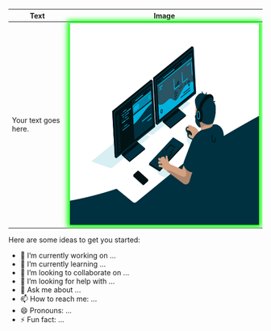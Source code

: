 | Text | Image |
| ---- | ----- |
| Your text goes here. | <img src="code.gif" alt="Alt Text" style="width:100%;height:400px; box-shadow: 0 0 10px 5px #00ff00;"> |

Here are some ideas to get you started:

- 🔭 I’m currently working on ...
- 🌱 I’m currently learning ...
- 👯 I’m looking to collaborate on ...
- 🤔 I’m looking for help with ...
- 💬 Ask me about ...
- 📫 How to reach me: ...
- 😄 Pronouns: ...
- ⚡ Fun fact: ...

